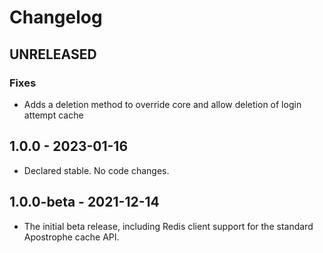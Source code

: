 # Changelog

## UNRELEASED

### Fixes

* Adds a deletion method to override core and allow deletion of login attempt cache

## 1.0.0 - 2023-01-16

* Declared stable. No code changes.

## 1.0.0-beta - 2021-12-14

* The initial beta release, including Redis client support for the standard Apostrophe cache API.

